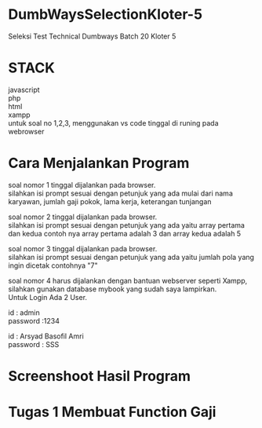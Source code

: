 # DumbWaysSelectionKloter-5
Seleksi Test Technical Dumbways Batch 20 Kloter 5

# STACK

javascript <br/>
php<br/>
html<br/>
xampp<br/>
untuk soal no 1,2,3, menggunakan vs code tinggal di runing pada webrowser<br/>


# Cara Menjalankan Program

soal nomor 1 tinggal dijalankan pada browser.<br/>
silahkan isi prompt sesuai dengan petunjuk yang ada mulai dari nama karyawan, jumlah gaji pokok, lama kerja, keterangan tunjangan <br/>

soal nomor 2 tinggal dijalankan pada browser.<br/>
silahkan isi prompt sesuai dengan petunjuk yang ada yaitu array pertama dan kedua contoh nya array pertama adalah 3 dan array kedua adalah 5 <br/>

soal nomor 3 tinggal dijalankan pada browser.<br/>
silahkan isi prompt sesuai dengan petunjuk yang ada yaitu jumlah pola yang ingin dicetak contohnya "7" <br/>

soal nomor 4 harus dijalankan dengan bantuan webserver seperti Xampp, silahkan gunakan database mybook yang sudah saya lampirkan.<br/>
Untuk Login Ada 2 User.<br/>

id : admin<br/>
password :1234<br/>

id : Arsyad Basofil Amri<br/>
password : SSS<br/>


# Screenshoot Hasil Program

# Tugas 1 Membuat Function Gaji

